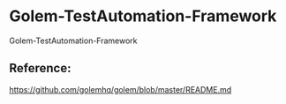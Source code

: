 # Golem-TestAutomation-Framework
Golem-TestAutomation-Framework



## Reference:
https://github.com/golemhq/golem/blob/master/README.md
